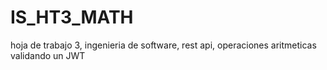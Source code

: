 # IS_HT3_MATH
hoja de trabajo 3, ingenieria de software, rest api, operaciones aritmeticas validando un JWT

